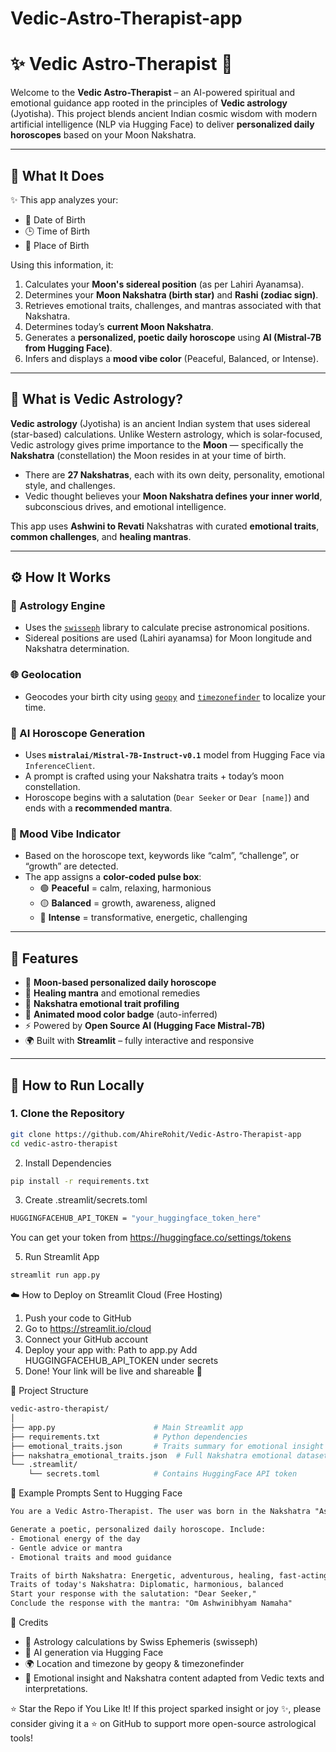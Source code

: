 # Vedic-Astro-Therapist-app
# ✨ Vedic Astro-Therapist 🌙

Welcome to the **Vedic Astro-Therapist** – an AI-powered spiritual and emotional guidance app rooted in the principles of **Vedic astrology** (Jyotisha). This project blends ancient Indian cosmic wisdom with modern artificial intelligence (NLP via Hugging Face) to deliver **personalized daily horoscopes** based on your Moon Nakshatra.

---

## 🧠 What It Does

✨ This app analyzes your:
- 📅 Date of Birth
- 🕒 Time of Birth
- 📍 Place of Birth

Using this information, it:
1. Calculates your **Moon's sidereal position** (as per Lahiri Ayanamsa).
2. Determines your **Moon Nakshatra (birth star)** and **Rashi (zodiac sign)**.
3. Retrieves emotional traits, challenges, and mantras associated with that Nakshatra.
4. Determines today’s **current Moon Nakshatra**.
5. Generates a **personalized, poetic daily horoscope** using **AI (Mistral-7B from Hugging Face)**.
6. Infers and displays a **mood vibe color** (Peaceful, Balanced, or Intense).

---

## 🧘 What is Vedic Astrology?

**Vedic astrology** (Jyotisha) is an ancient Indian system that uses sidereal (star-based) calculations. Unlike Western astrology, which is solar-focused, Vedic astrology gives prime importance to the **Moon** — specifically the **Nakshatra** (constellation) the Moon resides in at your time of birth.

- There are **27 Nakshatras**, each with its own deity, personality, emotional style, and challenges.
- Vedic thought believes your **Moon Nakshatra defines your inner world**, subconscious drives, and emotional intelligence.

This app uses **Ashwini to Revati** Nakshatras with curated **emotional traits**, **common challenges**, and **healing mantras**.

---

## ⚙️ How It Works

### 🔭 Astrology Engine
- Uses the [`swisseph`](https://pypi.org/project/pyswisseph/) library to calculate precise astronomical positions.
- Sidereal positions are used (Lahiri ayanamsa) for Moon longitude and Nakshatra determination.

### 🌐 Geolocation
- Geocodes your birth city using [`geopy`](https://pypi.org/project/geopy/) and [`timezonefinder`](https://pypi.org/project/timezonefinder/) to localize your time.

### 🤖 AI Horoscope Generation
- Uses **`mistralai/Mistral-7B-Instruct-v0.1`** model from Hugging Face via `InferenceClient`.
- A prompt is crafted using your Nakshatra traits + today’s moon constellation.
- Horoscope begins with a salutation (`Dear Seeker` or `Dear [name]`) and ends with a **recommended mantra**.

### 🎨 Mood Vibe Indicator
- Based on the horoscope text, keywords like “calm”, “challenge”, or “growth” are detected.
- The app assigns a **color-coded pulse box**:
  - 🟢 **Peaceful** = calm, relaxing, harmonious
  - 🟡 **Balanced** = growth, awareness, aligned
  - 🔴 **Intense** = transformative, energetic, challenging

---

## 🌟 Features

- 🧘 **Moon-based personalized daily horoscope**
- 📿 **Healing mantra** and emotional remedies
- 🌙 **Nakshatra emotional trait profiling**
- 🎨 **Animated mood color badge** (auto-inferred)
- ⚡ Powered by **Open Source AI (Hugging Face Mistral-7B)**
- 🌍 Built with **Streamlit** – fully interactive and responsive

---

## 🚀 How to Run Locally

### 1. Clone the Repository

```bash
git clone https://github.com/AhireRohit/Vedic-Astro-Therapist-app
cd vedic-astro-therapist
```
2. Install Dependencies
```bash
pip install -r requirements.txt
```
3. Create .streamlit/secrets.toml
```bash
HUGGINGFACEHUB_API_TOKEN = "your_huggingface_token_here"
```
You can get your token from https://huggingface.co/settings/tokens

5. Run Streamlit App
```bash
streamlit run app.py
```
☁️ How to Deploy on Streamlit Cloud (Free Hosting)
1. Push your code to GitHub
2. Go to https://streamlit.io/cloud
3. Connect your GitHub account
4. Deploy your app with:
  Path to app.py
  Add HUGGINGFACEHUB_API_TOKEN under secrets
5. Done! Your link will be live and shareable 🚀

📁 Project Structure
```graphql
vedic-astro-therapist/
│
├── app.py                      # Main Streamlit app
├── requirements.txt            # Python dependencies
├── emotional_traits.json       # Traits summary for emotional insight
├── nakshatra_emotional_traits.json  # Full Nakshatra emotional dataset
└── .streamlit/
    └── secrets.toml            # Contains HuggingFace API token
```
🧠 Example Prompts Sent to Hugging Face
```txt
You are a Vedic Astro-Therapist. The user was born in the Nakshatra "Ashwini", and today's Moon is in "Uttara Phalguni".

Generate a poetic, personalized daily horoscope. Include:
- Emotional energy of the day
- Gentle advice or mantra
- Emotional traits and mood guidance

Traits of birth Nakshatra: Energetic, adventurous, healing, fast-acting
Traits of today's Nakshatra: Diplomatic, harmonious, balanced
Start your response with the salutation: "Dear Seeker,"
Conclude the response with the mantra: "Om Ashwinibhyam Namaha"
```
🙏 Credits
- 🌌 Astrology calculations by Swiss Ephemeris (swisseph)
- 💬 AI generation via Hugging Face
- 🌍 Location and timezone by geopy & timezonefinder
- 🧘 Emotional insight and Nakshatra content adapted from Vedic texts and interpretations.

⭐ Star the Repo if You Like It!
If this project sparked insight or joy ✨, please consider giving it a ⭐ on GitHub to support more open-source astrological tools!


